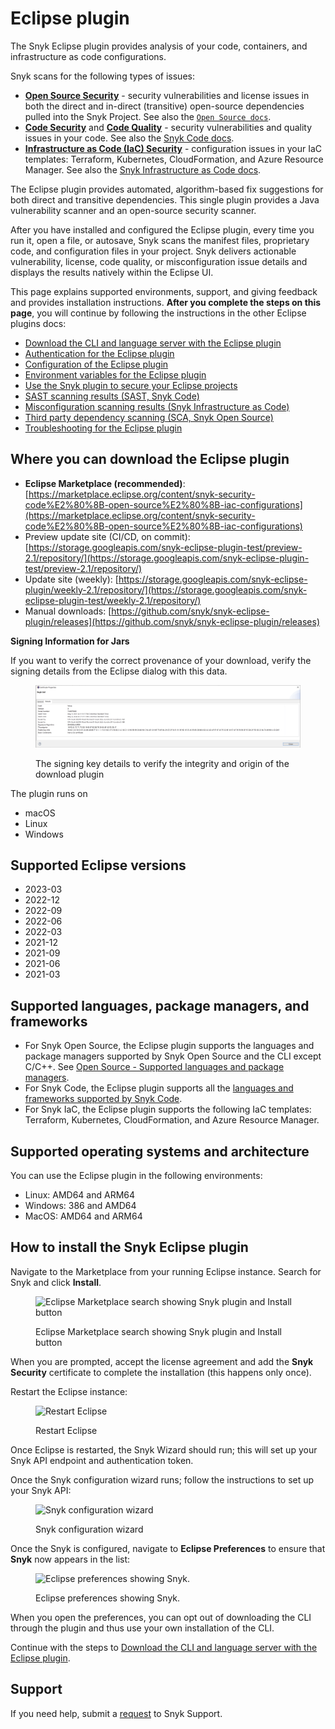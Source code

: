 # Eclipse plugin

The Snyk Eclipse plugin provides analysis of your code, containers, and infrastructure as code configurations.

Snyk scans for the following types of issues:

* [**Open Source Security**](https://snyk.io/product/open-source-security-management/) - security vulnerabilities and license issues in both the direct and in-direct (transitive) open-source dependencies pulled into the Snyk Project. See also the [`Open Source docs`](https://docs.snyk.io/products/snyk-open-source).
* [**Code Security**](https://snyk.io/product/snyk-code/) and [**Code Quality**](https://snyk.io/product/snyk-code/) - security vulnerabilities and quality issues in your code. See also the [Snyk Code docs](https://docs.snyk.io/products/snyk-code).
* [**Infrastructure as Code (IaC) Security**](https://snyk.io/product/infrastructure-as-code-security/) - configuration issues in your IaC templates: Terraform, Kubernetes, CloudFormation, and Azure Resource Manager. See also the [Snyk Infrastructure as Code docs](https://docs.snyk.io/products/snyk-infrastructure-as-code).

The Eclipse plugin provides automated, algorithm-based fix suggestions for both direct and transitive dependencies. This single plugin provides a Java vulnerability scanner and an open-source security scanner.

After you have installed and configured the Eclipse plugin, every time you run it, open a file, or autosave, Snyk scans the manifest files, proprietary code, and configuration files in your project. Snyk delivers actionable vulnerability, license, code quality, or misconfiguration issue details and displays the results natively within the Eclipse UI.

This page explains supported environments, support, and giving feedback and provides installation instructions. **After you complete the steps on this page**, you will continue by following the instructions in the other Eclipse plugins docs:

* [Download the CLI and language server with the Eclipse plugin](https://docs.snyk.io/ide-tools/eclipse-plugin/download-the-cli-and-language-server-with-the-eclipse-plugin)
* [Authentication for the Eclipse plugin](https://docs.snyk.io/ide-tools/eclipse-plugin/authentication-for-the-eclipse-plugin)
* [Configuration of the Eclipse plugin](https://docs.snyk.io/ide-tools/eclipse-plugin/configuration-of-the-eclipse-plugin)
* [Environment variables for the Eclipse plugin](https://docs.snyk.io/ide-tools/eclipse-plugin/environment-variables-for-the-eclipse-plugin)
* [Use the Snyk plugin to secure your Eclipse projects](https://docs.snyk.io/ide-tools/eclipse-plugin/use-the-snyk-plugin-to-secure-your-eclipse-projects)
* [SAST scanning results (SAST, Snyk Code)](https://docs.snyk.io/ide-tools/eclipse-plugin/sast-scanning-results-sast-snyk-code)
* [Misconfiguration scanning results (Snyk Infrastructure as Code)](https://docs.snyk.io/ide-tools/eclipse-plugin/misconfiguration-scanning-results-snyk-infrastructure-as-code)
* [Third party dependency scanning (SCA, Snyk Open Source)](https://docs.snyk.io/ide-tools/eclipse-plugin/third-party-dependency-scanning-sca-snyk-open-source)
* [Troubleshooting for the Eclipse plugin](https://docs.snyk.io/ide-tools/eclipse-plugin/troubleshooting-for-the-eclipse-plugin)

## Where you can download the Eclipse plugin

* **Eclipse Marketplace (recommended)**: [https://marketplace.eclipse.org/content/snyk-security-code%E2%80%8B-open-source%E2%80%8B-iac-configurations](https://marketplace.eclipse.org/content/snyk-security-code%E2%80%8B-open-source%E2%80%8B-iac-configurations)
* Preview update site (CI/CD, on commit): [https://storage.googleapis.com/snyk-eclipse-plugin-test/preview-2.1/repository/](https://storage.googleapis.com/snyk-eclipse-plugin-test/preview-2.1/repository/)
* Update site (weekly): [https://storage.googleapis.com/snyk-eclipse-plugin/weekly-2.1/repository/](https://storage.googleapis.com/snyk-eclipse-plugin-test/weekly-2.1/repository/)
* Manual downloads: [https://github.com/snyk/snyk-eclipse-plugin/releases](https://github.com/snyk/snyk-eclipse-plugin/releases)

**Signing Information for Jars**

If you want to verify the correct provenance of your download, verify the signing details from the Eclipse dialog with this data.

<figure><img src="../../../.gitbook/assets/image (134) (2) (1) (1) (1) (1) (1) (1) (1).png" alt="The signing key details to verify the integrity and origin of the download plugin"><figcaption><p>The signing key details to verify the integrity and origin of the download plugin</p></figcaption></figure>

The plugin runs on

* macOS
* Linux
* Windows

## Supported Eclipse versions

* 2023-03
* 2022-12
* 2022-09
* 2022-06
* 2022-03
* 2021-12
* 2021-09
* 2021-06
* 2021-03

## Supported languages, package managers, and frameworks

* For Snyk Open Source, the Eclipse plugin supports the languages and package managers supported by Snyk Open Source and the CLI except C/C++. See [Open Source - Supported languages and package managers](https://docs.snyk.io/products/snyk-open-source/language-and-package-manager-support).
* For Snyk Code, the Eclipse plugin supports all the [languages and frameworks supported by Snyk Code](https://docs.snyk.io/products/snyk-code/snyk-code-language-and-framework-support#language-support-with-snyk-code-ai-engine).
* For Snyk IaC, the Eclipse plugin supports the following IaC templates: Terraform, Kubernetes, CloudFormation, and Azure Resource Manager.

## Supported operating systems and architecture

You can use the Eclipse plugin in the following environments:

* Linux: AMD64 and ARM64
* Windows: 386 and AMD64
* MacOS: AMD64 and ARM64

## How to install the Snyk Eclipse plugin

Navigate to the Marketplace from your running Eclipse instance. Search for Snyk and click **Install**.

<figure><img src="../../../.gitbook/assets/Screenshot 2022-05-17 at 16.29.29.png" alt="Eclipse Marketplace search showing Snyk plugin and Install button"><figcaption><p>Eclipse Marketplace search showing Snyk plugin and Install button</p></figcaption></figure>

When you are prompted, accept the license agreement and add the **Snyk Security** certificate to complete the installation (this happens only once).

Restart the Eclipse instance:

<figure><img src="../../../.gitbook/assets/Screenshot 2022-05-13 at 09.16.37.png" alt="Restart Eclipse"><figcaption><p>Restart Eclipse</p></figcaption></figure>

Once Eclipse is restarted, the Snyk Wizard should run; this will set up your Snyk API endpoint and authentication token.

Once the Snyk configuration wizard runs; follow the instructions to set up your Snyk API:

<figure><img src="../../../.gitbook/assets/eclipseSnykWizard (1).png" alt="Snyk configuration wizard"><figcaption><p>Snyk configuration wizard</p></figcaption></figure>

Once the Snyk is configured, navigate to **Eclipse Preferences** to ensure that **Snyk** now appears in the list:

<figure><img src="../../../.gitbook/assets/Screenshot 2022-05-17 at 16.36.07.png" alt="Eclipse preferences showing Snyk."><figcaption><p>Eclipse preferences showing Snyk.</p></figcaption></figure>

When you open the preferences, you can opt out of downloading the CLI through the plugin and thus use your own installation of the CLI.

Continue with the steps to [Download the CLI and language server with the Eclipse plugin](https://docs.snyk.io/ide-tools/eclipse-plugin/download-the-cli-and-language-server-with-the-eclipse-plugin).

## Support

If you need help, submit a [request](https://support.snyk.io/hc/en-us/requests/new) to Snyk Support.
